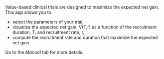 
Value-based clinical trials are designed to maximize the expected net gain. This app allows you to 
- select the parameters of your trial, 
- visualize the expected net gain, V(T,r) as a function of the recruitment duration, T, and recruitment rate, r, 
- compute the recruitment rate and duration that maximize the expected net gain. 

Go to the *Manual* tab for more details.